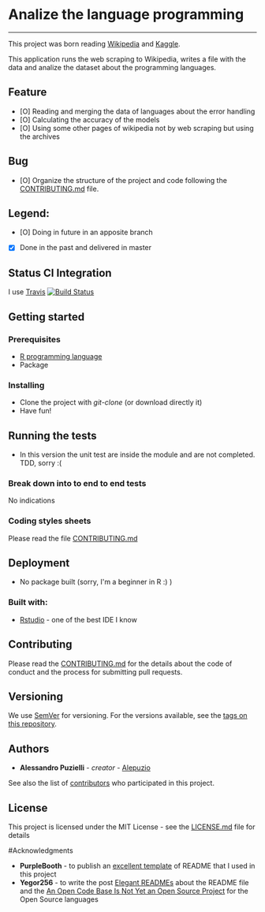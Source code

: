 # Analize the language programming
--------------------------------------
This project was born reading [Wikipedia](http://en.wikipedia.org) and [Kaggle](http://www.kaggle.com).

This application runs the web scraping to Wikipedia, writes a file with the data and analize the dataset about the programming languages.


## Feature

* [O] Reading and merging the data of languages about the error handling
* [O] Calculating the accuracy of the models
* [O] Using some other pages of wikipedia not by web scraping but using the archives

## Bug

* [O]  Organize the structure of the project and code following the [CONTRIBUTING.md](https://github.com/alepuzio/analize-programming-languages/blob/master/CONTRIBUTING.md) file.

## Legend: 
* [O] Doing in future in an apposite branch
* [X] Done in the past and delivered in master

## Status CI Integration
 
I use [Travis](https://travis-ci.org/)
[![Build Status](https://travis-ci.org/alepuzio/analize-programming-language.svg?branch=master)](https://travis-ci.org/alepuzio/analize-programming-languages)

## Getting started

### Prerequisites

* [R programming language](http://www.r-lang.org)
* Package []()


### Installing

- Clone the project with *git-clone* (or download directly it)
- Have fun!

## Running the tests

- In this version the unit test are inside the module and are not completed. TDD, sorry :(

### Break down into to end to end tests

No indications

### Coding styles sheets

Please read the file [CONTRIBUTING.md](https://github.com/alepuzio/analize-programming-languages/blob/master/CONTRIBUTING.md)

## Deployment
 
 - No package built (sorry, I'm a beginner in R :) )
 
### Built with:

* [Rstudio](http://www.rstudio.com) - one of the best IDE I know

## Contributing

Please read the [CONTRIBUTING.md](https://github.com/alepuzio/analize-programming-languages/blob/master/CONTRIBUTING.md) for the details about the code of conduct and the process for submitting pull requests.

## Versioning

We use [SemVer](http://semver.org/) for versioning. For the versions available, see the [tags on this repository](https://github.com/alepuzio/analize-programming-languages/tags). 

## Authors

* **Alessandro Puzielli** - *creator* - [Alepuzio](https://github.com/alepuzio)

See also the list of [contributors](https://github.com/alepuzio/analize-programming-languages/contributors) who participated in this project.

## License

This project is licensed under the MIT License - see the [LICENSE.md](LICENSE.md) file for details

#Acknowledgments

* **PurpleBooth** - to publish an [excellent template](https://gist.github.com/PurpleBooth/109311bb0361f32d87a2) of README that I used in this project 
* **Yegor256** - to write the post [Elegant READMEs](https://www.yegor256.com/2019/04/23/elegant-readme.html) about the README file and the [An Open Code Base Is Not Yet an Open Source Project](https://www.yegor256.com/2018/05/08/open-source-attributes.html) for the Open Source languages
